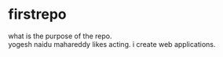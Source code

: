 # firstrepo
what is the  purpose of the repo.<br>
yogesh naidu mahareddy likes acting.
i create web applications.
